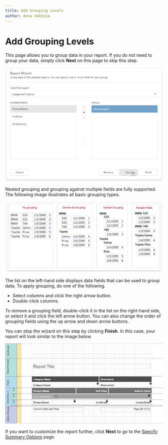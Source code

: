 ```yaml
---
title: Add Grouping Levels
author: Anna Vekhina
---
```


# Add Grouping Levels

This page allows you to group data in your report. If you do not need to group your data, simply click **Next** on this page to skip this step.

![](../../../../images/eurd-web-report-wizard-master-detail-group-data.png)

Nested grouping and grouping against multiple fields are fully supported. The following image illustrates all basic grouping types.

![](../../../../images/eurd-web-report-wizard-reports-groupingconcept.png)

The list on the left-hand side displays data fields that can be used to group data. To apply grouping, do one of the following.
* Select columns and click the right arrow button.
* Double-click columns.

To remove a grouping field, double-click it in the list on the right-hand side, or select it and click the left arrow button. You can also change the order of grouping fields using the up arrow and down arrow buttons.

You can stop the wizard on this step by clicking **Finish**. In this case, your report will look similar to the image below.

![](../../../../images/eurd-web-report-wizard-master-detail-group-data-result.png)

If you want to customize the report further, click **Next** to go to the [Specify Summary Options](specify-summary-options.md) page.